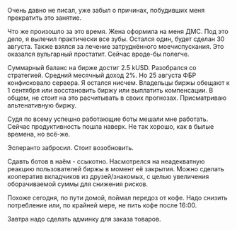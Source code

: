 Очень давно не писал, уже забыл о причинах, побудивших меня прекратить это занятие.

Что же произошло за это время.
Жена оформила на меня ДМС. Под это дело, я вылечил практически все зубы. Остался один, будет сделан 30 августа.
Также взялся за лечение затруднённого моечиспускания. Это оказался вульгарный простатит. Сейчас вроде-бы полегче.

Суммарный баланс на бирже достиг 2.5 kUSD. Разобрался со стратегией. Средний месячный доход 2%. Но 25 августа ФБР конфисковало сервера. Я остался нисчем. Владельцы биржы обещают к 1 сентября или восстановить биржу или выплатить компенсации.
В общем, не стоит на это расчитывать в своих прогнозах.
Присматриваю альтенативную биржу.

Судя по всему успешно работающие боты мешали мне работать. Сейчас продуктивность пошла наверх. Не так хорошо, как в былые времена, но всё-же.

Эсперанто забросил. Стоит возобновить.

Сдавть ботов в наём - ссыкотно. Насмотрелся на неадекватную реакцию пользователей биржы в момент её закрытия.
Можно сделать кооператив вкладчиков из друзей/знакомых, с целью увеличения оборачиваемой суммы для снижения рисков.

Похоже сегодня, по пути домой, поймал передоз от кофе. Надо снизить потребление или, по крайней мере, не пить кофе после 16:00.

Завтра надо сделать админку для заказа товаров.